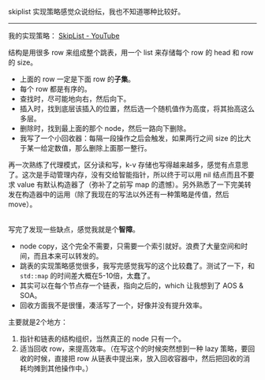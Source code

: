 skiplist 实现策略感觉众说纷纭，我也不知道哪种比较好。   

-----

我的实现策略：  [SkipList - YouTube](https://www.youtube.com/watch?v=7GWXfL6T3fM)  

结构是用很多 row 来组成整个跳表，用一个 list 来存储每个 row 的 head 和 row 的 size。

- 上面的 row 一定是下面 row 的**子集**。
- 每个 row 都是有序的。
- 查找时，尽可能地向右，然后向下。
- 插入时，找到底层该插入的位置，然后选一个随机值作为高度，将其抬高这么多层。
- 删除时，找到最上面的那个 node，然后一路向下删除。
- 我写了一个小回收器：每隔一段操作之后会触发，如果两行之间 size 的比大于某一给定数值，那么删除上面那一整行。

再一次熟练了代理模式，区分读和写，k-v 存储也写得越来越多，感觉有点意思了。这次是手动管理内存，没有交给智能指针，所以终于可以用 nil 结点而且不要求 value 有默认构造器了（弥补了之前写 map 的遗憾）。另外熟悉了一下完美转发在构造器中的运用（除了我现在的写法以外还有一种策略是传值，然后 move）。

&nbsp;  
写完了发现一些缺点，感觉我就是个**智障**。

- node copy，这个完全不需要，只需要一个索引就好。浪费了大量空间和时间，而且本来可以转发的。
- 跳表的实现策略感觉很多，我写完感觉我写的这个比较蠢了。测试了一下，和 `std::map` 的时间差大概在5-10倍，太蠢了。
- 其实可以在每个节点存一个链表，指向之后的，which 让我想到了 AOS & SOA。
- 回收方面我不是很懂，凑活写了一个，好像并没有提升效率。  

主要就是2个地方：  
1. 指针和链表的结构组织，当然真正的 node 只有一个。   
2. 适当回收 row，来提高效率。（在写这个的时候突然想到一种 lazy 策略，要回收的时候，直接把 row 从链表中提出来，放入回收容器中，然后把回收的消耗均摊到其他操作中。）

